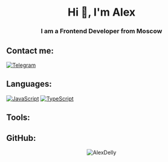 <h1 align="center">Hi 👋, I'm Alex</h1>

<h3 align="center">I am a Frontend Developer from Moscow</h3>

## Contact me:<br>
[![Telegram](https://img.shields.io/badge/Telegram-2CA5E0?style=for-the-badge&logo=telegram&logoColor=white)](https://t.me/AlexDelly)

## Languages:<br>
[![JavaScript](https://img.shields.io/badge/JavaScript-%23ED8B00?style=for-the-badge&logo=javascript)](https://wikipedia.org/wiki/JavaScript)
[![TypeScript](https://img.shields.io/badge/TypeScript-%23ED8B00?style=for-the-badge&logo=typescript)](https://www.typescriptlang.org/)
## Tools:<br>


## GitHub:<br>
<p align="center"> <img src=https://github-readme-stats.vercel.app/api?username=AlexDelly&show_icons=true alt=AlexDelly /></p>
